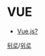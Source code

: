 # VUE

* [Vue.js?](https://github.com/SeongYongLee/TIL/tree/main/Vue/Vue)

[뒤로](https://github.com/SeongYongLee/TIL/tree/main/Vue)/[위로](#vue)

</br></br>